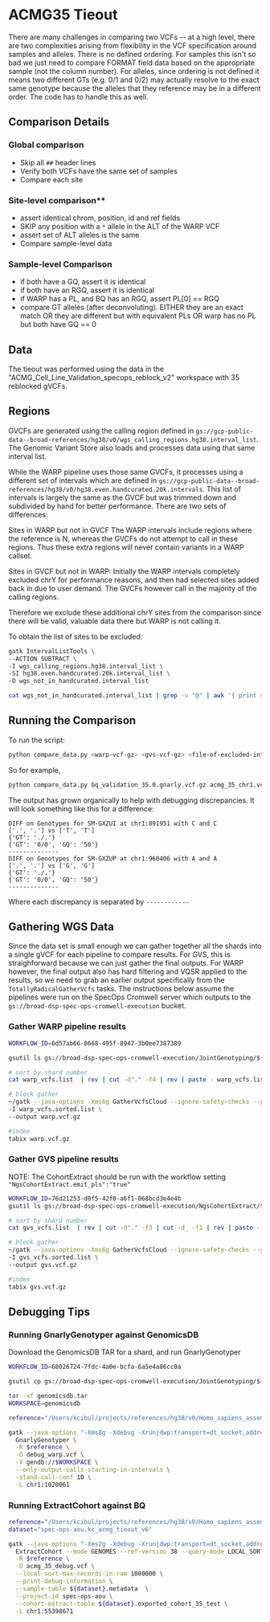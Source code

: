 # ACMG35 Tieout

There are many challenges in comparing two VCFs -- at a high level, there are two complexities arising from flexibility in the VCF specification around samples and alleles.  There is no defined ordering.  For samples this isn't so bad we just need to compare FORMAT field data based on the appropriate sample (not the column number).  For alleles, since ordering is not defined it means two different GTs (e.g. 0/1 and 0/2) may actually resolve to the exact same genotype because the alleles that they reference may be in a different order.  The code has to handle this as well.

## Comparison Details

### Global comparison

- Skip all `##` header lines
- Verify both VCFs have the same set of samples
- Compare each site

### Site-level comparison**

- assert identical chrom, position, id and ref fields
- SKIP any position with a `*` allele in the ALT of the WARP VCF
- assert set of ALT alleles is the same
- Compare sample-level data

### Sample-level Comparison

- if both have a GQ, assert it is identical
- if both have an RGQ, assert it is identical
- if WARP has a PL, and BQ has an RGQ, assert PL[0] == RGQ
- compare GT alleles (after deconvoluting).  EITHER they are an exact match OR they are different but with equivalent PLs OR warp has no PL but both have GQ == 0

## Data

The tieout was performed using the data in the "ACMG_Cell_Line_Validation_specops_reblock_v2" workspace with 35 reblocked gVCFs.

## Regions

GVCFs are generated using the calling region defined in `gs://gcp-public-data--broad-references/hg38/v0/wgs_calling_regions.hg38.interval_list`.  The Genomic Variant Store also loads and processes data using that same interval list.

While the WARP pipeline uses those same GVCFs, it processes using a different set of intervals which are defined in `gs://gcp-public-data--broad-references/hg38/v0/hg38.even.handcurated.20k.intervals`.  This list of intervals is largely the same as the GVCF but was trimmed down and subdivided by hand for better performance.  There are two sets of differences:

Sites in WARP but not in GVCF
The WARP intervals include regions where the reference is N, whereas the GVCFs do not attempt to call in these regions.  Thus these extra regions will never contain variants in a WARP callset.

Sites in GVCF but not in WARP:
Initially the WARP intervals completely excluded chrY for performance reasons, and then had selected sites added back in due to user demand.  The GVCFs however call in the majority of the calling regions.  

Therefore we exclude these additional chrY sites from the comparison since there will be valid, valuable data there but WARP is not calling it.

To obtain the list of sites to be excluded:

```bash
gatk IntervalListTools \
--ACTION SUBTRACT \
-I wgs_calling_regions.hg38.interval_list \
-SI hg38.even.handcurated.20k.interval_list \
-O wgs_not_in_handcurated.interval_list

cat wgs_not_in_handcurated.interval_list | grep -v "@" | awk '{ print $1":"$2"-"$3 }' > chrY.excludes.intervals
```

## Running the Comparison

To run the script:

```bash
python compare_data.py <warp-vcf-gz> <gvs-vcf-gz> <file-of-excluded-intervals>
```

So for example,

```bash
python compare_data.py bq_validation_35.0.gnarly.vcf.gz acmg_35_chr1.vcf.gz chrY.excludes.intervals
```

The output has grown organically to help with debugging discrepancies.  It will look something like this for a difference:

```text
DIFF on Genotypes for SM-GXZUI at chr1:891951 with C and C
['.', '.'] vs ['T', 'T']
{'GT': './.'}
{'GT': '0/0', 'GQ': '50'}
--------------
DIFF on Genotypes for SM-GXZUP at chr1:960406 with A and A
['.', '.'] vs ['G', 'G']
{'GT': './.'}
{'GT': '0/0', 'GQ': '50'}
--------------
```

Where each discrepancy is separated by `------------`

## Gathering WGS Data

Since the data set is small enough we can gather together all the shards into a single gVCF for each pipeline to compare results.  For GVS, this is straighforward because we can just gather the final outputs.  For WARP however, the final output also has hard filtering and VQSR applied to the results, so we need to grab an earlier output specifically from the `TotallyRadicalGatherVcfs` tasks.  The instructions below assume the pipelines were run on the SpecOps Cromwell server which outputs to the `gs://broad-dsp-spec-ops-cromwell-execution` bucket.

### Gather WARP pipeline results

```bash
WORKFLOW_ID=6d57ab66-8668-495f-8947-3b0ee7387389

gsutil ls gs://broad-dsp-spec-ops-cromwell-execution/JointGenotyping/${WORKFLOW_ID}/call-TotallyRadicalGatherVcfs/shard-*/*.gnarly.vcf.gz > warp_vcfs.list

# sort by shard number
cat warp_vcfs.list  | rev | cut -d"." -f4 | rev | paste - warp_vcfs.list | sort -n | cut -f2 > warp_vcfs.sorted.list

# block gather
~/gatk --java-options -Xms6g GatherVcfsCloud --ignore-safety-checks --gather-type BLOCK \
-I warp_vcfs.sorted.list \
--output warp.vcf.gz

#index
tabix warp.vcf.gz
```

### Gather GVS pipeline results

NOTE: The CohortExtract should be run with the workflow setting `"NgsCohortExtract.emit_pls":"true"`

```bash
WORKFLOW_ID=76d21253-d0f5-42f0-a6f1-068bcd3e4e4b
gsutil ls gs://broad-dsp-spec-ops-cromwell-execution/NgsCohortExtract/${WORKFLOW_ID}/call-ExtractTask/shard-*/acmg_35_*.vcf.gz > gvs_vcfs.list

# sort by shard number
cat gvs_vcfs.list  | rev | cut -d"." -f3 | cut -d_ -f1 | rev | paste - gvs_vcfs.list | sort -n | cut -f2 > gvs_vcfs.sorted.list

# block gather
~/gatk --java-options -Xms6g GatherVcfsCloud --ignore-safety-checks --gather-type BLOCK \
-I gvs_vcfs.sorted.list \
--output gvs.vcf.gz

#index
tabix gvs.vcf.gz
```

## Debugging Tips

### Running GnarlyGenotyper against GenomicsDB

Download the GenomicsDB TAR for a shard, and run GnarlyGenotyper

```bash
WORKFLOW_ID=68026724-7fdc-4a0e-bcfa-6a5e4a86cc0a

gsutil cp gs://broad-dsp-spec-ops-cromwell-execution/JointGenotyping/${WORKFLOW_ID}/call-ImportGVCFs/shard-0/genomicsdb.tar .

tar -xf genomicsdb.tar
WORKSPACE=genomicsdb

reference="/Users/kcibul/projects/references/hg38/v0/Homo_sapiens_assembly38.fasta"

gatk --java-options "-Xms8g -Xdebug -Xrunjdwp:transport=dt_socket,address=5005,server=y,suspend=n" \
  GnarlyGenotyper \
  -R $reference \
  -O debug_warp.vcf \
  -V gendb://$WORKSPACE \
  --only-output-calls-starting-in-intervals \
  -stand-call-conf 10 \
  -L chr1:1020061
```

### Running ExtractCohort against BQ

```bash
reference="/Users/kcibul/projects/references/hg38/v0/Homo_sapiens_assembly38.fasta"
dataset="spec-ops-aou.kc_acmg_tieout_v6"

gatk --java-options "-Xms2g -Xdebug -Xrunjdwp:transport=dt_socket,address=5005,server=y,suspend=n" \
  ExtractCohort --mode GENOMES --ref-version 38 --query-mode LOCAL_SORT \
  -R $reference \
  -O acmg_35_debug.vcf \
  --local-sort-max-records-in-ram 1000000 \
  --print-debug-information \
  --sample-table ${dataset}.metadata  \
  --project-id spec-ops-aou \
  --cohort-extract-table ${dataset}.exported_cohort_35_test \
  -L chr1:55398671
```

